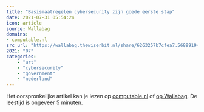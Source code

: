 ```yaml
---
title: "Basismaatregelen cybersecurity zijn goede eerste stap"
date: 2021-07-31 05:54:24
icon: article
source: Wallabag
domains:
- computable.nl
src_url: "https://wallabag.thewiserbit.nl/share/6263257b7cfea7.56899194"
2021: "07"
categories:
    - "art"
    - "cybersecurity"
    - "government"
    - "nederland"
---
```

Het oorspronkelijke artikel kan je lezen op [computable.nl](https://www.computable.nl/artikel/blogs/security/7210562/5260614/basismaatregelen-cybersecurity-zijn-goede-eerste-stap.html) of [op Wallabag](https://wallabag.thewiserbit.nl/share/6263257b7cfea7.56899194). De leestijd is ongeveer 5 minuten.